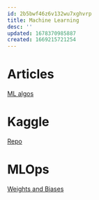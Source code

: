 ```yaml
---
id: 2b5bwf46z6v132wu7xghvrp
title: Machine Learning
desc: ''
updated: 1678370985887
created: 1669215721254
---
```

# Articles
[ML algos](https://towardsdatascience.com/all-machine-learning-algorithms-you-should-know-for-2023-843dba11419c)

# Kaggle

[Repo](https://github.com/ngocuong0105/kaggle)


# MLOps

[Weights and Biases](https://www.kaggle.com/code/ayuraj/experiment-tracking-with-weights-and-biases/notebook)